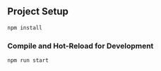 ## Project Setup

```sh
npm install
```

### Compile and Hot-Reload for Development

```sh
npm run start
```